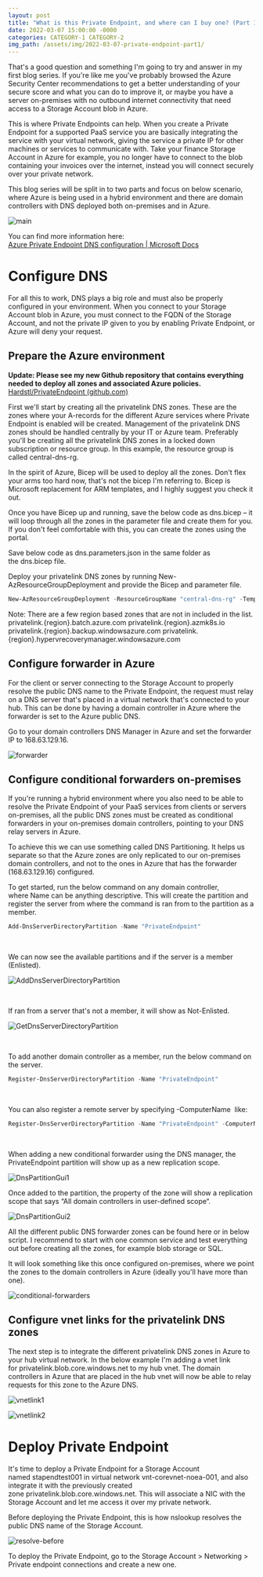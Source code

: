 ```yaml
---
layout: post
title: "What is this Private Endpoint, and where can I buy one? (Part 1)"
date: 2022-03-07 15:00:00 -0000
categories: CATEGORY-1 CATEGORY-2
img_path: /assets/img/2022-03-07-private-endpoint-part1/
---
```


That's a good question and something I'm going to try and answer in my first blog series. If you're like me you've probably browsed the Azure Security Center recommendations to get a better understanding of your secure score and what you can do to improve it, or maybe you have a server on-premises with no outbound internet connectivity that need access to a Storage Account blob in Azure.

This is where Private Endpoints can help. When you create a Private Endpoint for a supported PaaS service you are basically integrating the service with your virtual network, giving the service a private IP for other machines or services to communicate with. Take your finance Storage Account in Azure for example, you no longer have to connect to the blob containing your invoices over the internet, instead you will connect securely over your private network.

This blog series will be split in to two parts and focus on below scenario, where Azure is being used in a hybrid environment and there are domain controllers with DNS deployed both on-premises and in Azure.

![main](on-premises-forwarding-to-azure.png)

You can find more information here: \
[Azure Private Endpoint DNS configuration | Microsoft Docs](https://docs.microsoft.com/en-us/azure/private-link/private-endpoint-dns)

# Configure DNS

For all this to work, DNS plays a big role and must also be properly configured in your environment. When you connect to your Storage Account blob in Azure, you must connect to the FQDN of the Storage Account, and not the private IP given to you by enabling Private Endpoint, or Azure will deny your request.

## Prepare the Azure environment

**Update: Please see my new Github repository that contains everything needed to deploy all zones and associated Azure policies.** \
[Hardstl/PrivateEndpoint (github.com)](https://github.com/Hardstl/PrivateEndpoint)

First we'll start by creating all the privatelink DNS zones. These are the zones where your A-records for the different Azure services where Private Endpoint is enabled will be created. Management of the privatelink DNS zones should be handled centrally by your IT or Azure team. Preferably you'll be creating all the privatelink DNS zones in a locked down subscription or resource group. In this example, the resource group is called central-dns-rg.

In the spirit of Azure, Bicep will be used to deploy all the zones. Don't flex your arms too hard now, that's not the bicep I'm referring to. Bicep is Microsoft replacement for ARM templates, and I highly suggest you check it out.

Once you have Bicep up and running, save the below code as dns.bicep – it will loop through all the zones in the parameter file and create them for you. If you don't feel comfortable with this, you can create the zones using the portal.

<script src="https://gist.github.com/Hardstl/c89c2e99ae42e9737e49bc9084ad4aaa.js"></script>

Save below code as dns.parameters.json in the same folder as the dns.bicep file.

<script src="https://gist.github.com/Hardstl/2f558a6afe33dea9c83b6943330c5a8c.js"></script>

Deploy your privatelink DNS zones by running New-AzResourceGroupDeployment and provide the Bicep and parameter file.

```powershell
New-AzResourceGroupDeployment -ResourceGroupName "central-dns-rg" -TemplateFile ".\dns.bicep" -TemplateParameterFile ".\dns.parameters.json"
```

Note: There are a few region based zones that are not in included in the list.
privatelink.{region}.batch.azure.com
privatelink.{region}.azmk8s.io
privatelink.{region}.backup.windowsazure.com
privatelink.{region}.hypervrecoverymanager.windowsazure.com

## Configure forwarder in Azure

For the client or server connecting to the Storage Account to properly resolve the public DNS name to the Private Endpoint, the request must relay on a DNS server that's placed in a virtual network that's connected to your hub. This can be done by having a domain controller in Azure where the forwarder is set to the Azure public DNS.

Go to your domain controllers DNS Manager in Azure and set the forwarder IP to 168.63.129.16.

![forwarder](azure-forwarder.png)

## Configure conditional forwarders on-premises

If you're running a hybrid environment where you also need to be able to resolve the Private Endpoint of your PaaS services from clients or servers on-premises, all the public DNS zones must be created as conditional forwarders in your on-premises domain controllers, pointing to your DNS relay servers in Azure.

To achieve this we can use something called DNS Partitioning. It helps us separate so that the Azure zones are only replicated to our on-premises domain controllers, and not to the ones in Azure that has the forwarder (168.63.129.16) configured.

To get started, run the below command on any domain controller, where Name can be anything descriptive. This will create the partition and register the server from where the command is ran from to the partition as a member.

```powershell
Add-DnsServerDirectoryPartition -Name "PrivateEndpoint"
```

<br>

We can now see the available partitions and if the server is a member (Enlisted).

![AddDnsServerDirectoryPartition](dnspartition-1.png)

<br>

If ran from a server that's not a member, it will show as Not-Enlisted.

![GetDnsServerDirectoryPartition](dnspartition-2.png)

<br>

To add another domain controller as a member, run the below command on the server.

```powershell
Register-DnsServerDirectoryPartition -Name "PrivateEndpoint"
```

<br>

You can also register a remote server by specifying -ComputerName <name> like:

```powershell
Register-DnsServerDirectoryPartition -Name "PrivateEndpoint" -ComputerName "srv-dc-02"
```

<br>

When adding a new conditional forwarder using the DNS manager, the PrivateEndpoint partition will show up as a new replication scope.

![DnsPartitionGui1](dnspartition-4.png)

Once added to the partition, the property of the zone will show a replication scope that says “All domain controllers in user-defined scope“.

![DnsPartitionGui2](dnspartition-3.png)

All the different public DNS forwarder zones can be found here or in below script. I recommend to start with one common service and test everything out before creating all the zones, for example blob storage or SQL.

<script src="https://gist.github.com/Hardstl/35dc1b8b1ebc147d1a988da9367382c5.js"></script>

It will look something like this once configured on-premises, where we point the zones to the domain controllers in Azure (ideally you'll have more than one).

![conditional-forwarders](conditional-forwarders.png)

## Configure vnet links for the privatelink DNS zones

The next step is to integrate the different privatelink DNS zones in Azure to your hub virtual network. In the below example I'm adding a vnet link for privatelink.blob.core.windows.net to my hub vnet. The domain controllers in Azure that are placed in the hub vnet will now be able to relay requests for this zone to the Azure DNS.

![vnetlink1](vnetlink1.png)

![vnetlink2](vnetlink2.png)

# Deploy Private Endpoint

It's time to deploy a Private Endpoint for a Storage Account named stapendtest001 in virtual network vnt-corevnet-noea-001, and also integrate it with the previously created zone privatelink.blob.core.windows.net. This will associate a NIC with the Storage Account and let me access it over my private network.

Before deploying the Private Endpoint, this is how nslookup resolves the public DNS name of the Storage Account.

![resolve-before](resolve-before.png)

To deploy the Private Endpoint, go to the Storage Account > Networking > Private endpoint connections and create a new one.